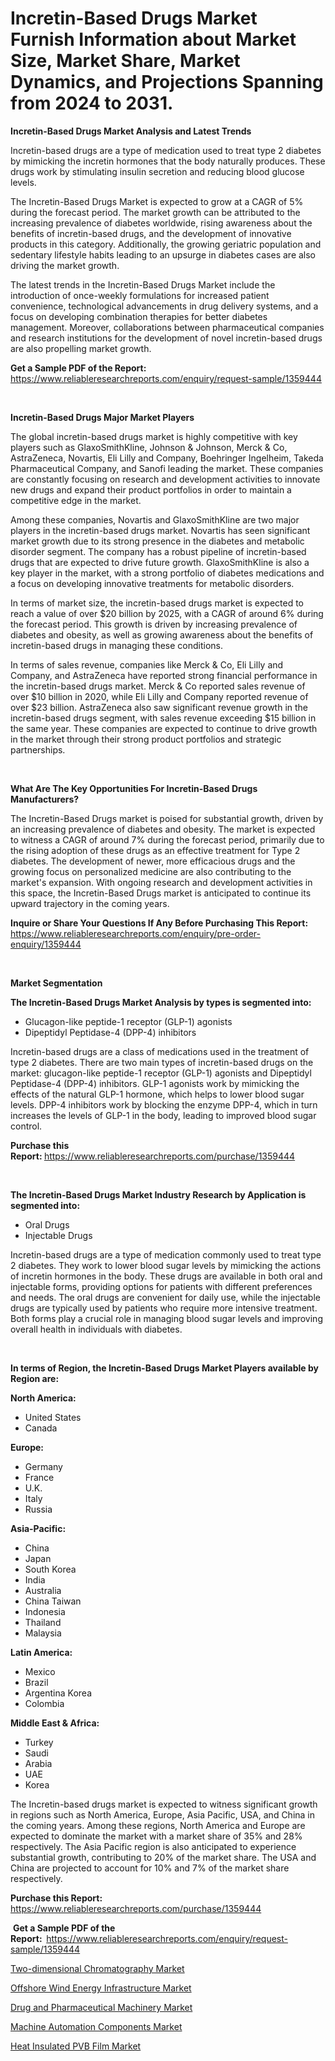 <p><h1>Incretin-Based Drugs Market Furnish Information about Market Size, Market Share, Market Dynamics, and Projections Spanning from 2024 to 2031.</h1></p><p><strong>Incretin-Based Drugs Market Analysis and Latest Trends</strong></p>
<p><p>Incretin-based drugs are a type of medication used to treat type 2 diabetes by mimicking the incretin hormones that the body naturally produces. These drugs work by stimulating insulin secretion and reducing blood glucose levels.</p><p>The Incretin-Based Drugs Market is expected to grow at a CAGR of 5% during the forecast period. The market growth can be attributed to the increasing prevalence of diabetes worldwide, rising awareness about the benefits of incretin-based drugs, and the development of innovative products in this category. Additionally, the growing geriatric population and sedentary lifestyle habits leading to an upsurge in diabetes cases are also driving the market growth.</p><p>The latest trends in the Incretin-Based Drugs Market include the introduction of once-weekly formulations for increased patient convenience, technological advancements in drug delivery systems, and a focus on developing combination therapies for better diabetes management. Moreover, collaborations between pharmaceutical companies and research institutions for the development of novel incretin-based drugs are also propelling market growth.</p></p>
<p><strong>Get a Sample PDF of the Report:&nbsp;</strong> <a href="https://www.reliableresearchreports.com/enquiry/request-sample/1359444">https://www.reliableresearchreports.com/enquiry/request-sample/1359444</a></p>
<p>&nbsp;</p>
<p><strong>Incretin-Based Drugs Major Market Players</strong></p>
<p><p>The global incretin-based drugs market is highly competitive with key players such as GlaxoSmithKline, Johnson & Johnson, Merck & Co, AstraZeneca, Novartis, Eli Lilly and Company, Boehringer Ingelheim, Takeda Pharmaceutical Company, and Sanofi leading the market. These companies are constantly focusing on research and development activities to innovate new drugs and expand their product portfolios in order to maintain a competitive edge in the market.</p><p>Among these companies, Novartis and GlaxoSmithKline are two major players in the incretin-based drugs market. Novartis has seen significant market growth due to its strong presence in the diabetes and metabolic disorder segment. The company has a robust pipeline of incretin-based drugs that are expected to drive future growth. GlaxoSmithKline is also a key player in the market, with a strong portfolio of diabetes medications and a focus on developing innovative treatments for metabolic disorders.</p><p>In terms of market size, the incretin-based drugs market is expected to reach a value of over $20 billion by 2025, with a CAGR of around 6% during the forecast period. This growth is driven by increasing prevalence of diabetes and obesity, as well as growing awareness about the benefits of incretin-based drugs in managing these conditions.</p><p>In terms of sales revenue, companies like Merck & Co, Eli Lilly and Company, and AstraZeneca have reported strong financial performance in the incretin-based drugs market. Merck & Co reported sales revenue of over $10 billion in 2020, while Eli Lilly and Company reported revenue of over $23 billion. AstraZeneca also saw significant revenue growth in the incretin-based drugs segment, with sales revenue exceeding $15 billion in the same year. These companies are expected to continue to drive growth in the market through their strong product portfolios and strategic partnerships.</p></p>
<p>&nbsp;</p>
<p><strong>What Are The Key Opportunities For Incretin-Based Drugs Manufacturers?</strong></p>
<p><p>The Incretin-Based Drugs market is poised for substantial growth, driven by an increasing prevalence of diabetes and obesity. The market is expected to witness a CAGR of around 7% during the forecast period, primarily due to the rising adoption of these drugs as an effective treatment for Type 2 diabetes. The development of newer, more efficacious drugs and the growing focus on personalized medicine are also contributing to the market's expansion. With ongoing research and development activities in this space, the Incretin-Based Drugs market is anticipated to continue its upward trajectory in the coming years.</p></p>
<p><strong>Inquire or Share Your Questions If Any Before Purchasing This Report:</strong> <a href="https://www.reliableresearchreports.com/enquiry/pre-order-enquiry/1359444">https://www.reliableresearchreports.com/enquiry/pre-order-enquiry/1359444</a></p>
<p>&nbsp;</p>
<p><strong>Market Segmentation</strong></p>
<p><strong>The Incretin-Based Drugs Market Analysis by types is segmented into:</strong></p>
<p><ul><li>Glucagon-like peptide-1 receptor (GLP-1) agonists</li><li>Dipeptidyl Peptidase-4 (DPP-4) inhibitors</li></ul></p>
<p><p>Incretin-based drugs are a class of medications used in the treatment of type 2 diabetes. There are two main types of incretin-based drugs on the market: glucagon-like peptide-1 receptor (GLP-1) agonists and Dipeptidyl Peptidase-4 (DPP-4) inhibitors. GLP-1 agonists work by mimicking the effects of the natural GLP-1 hormone, which helps to lower blood sugar levels. DPP-4 inhibitors work by blocking the enzyme DPP-4, which in turn increases the levels of GLP-1 in the body, leading to improved blood sugar control.</p></p>
<p><strong>Purchase this Report:&nbsp;</strong><a href="https://www.reliableresearchreports.com/purchase/1359444">https://www.reliableresearchreports.com/purchase/1359444</a></p>
<p>&nbsp;</p>
<p><strong>The Incretin-Based Drugs Market Industry Research by Application is segmented into:</strong></p>
<p><ul><li>Oral Drugs</li><li>Injectable Drugs</li></ul></p>
<p><p>Incretin-based drugs are a type of medication commonly used to treat type 2 diabetes. They work to lower blood sugar levels by mimicking the actions of incretin hormones in the body. These drugs are available in both oral and injectable forms, providing options for patients with different preferences and needs. The oral drugs are convenient for daily use, while the injectable drugs are typically used by patients who require more intensive treatment. Both forms play a crucial role in managing blood sugar levels and improving overall health in individuals with diabetes.</p></p>
<p>&nbsp;</p>
<p><strong>In terms of Region, the Incretin-Based Drugs Market Players available by Region are:</strong></p>
<p>
    <p> <strong> North America: </strong>
        <ul>
            <li>United States</li>
            <li>Canada</li>
        </ul>
        </p> 
    <p> <strong> Europe: </strong>
        <ul>
            <li>Germany</li>
            <li>France</li>
            <li>U.K.</li>
            <li>Italy</li>
            <li>Russia</li>
        </ul>
        </p> 
    <p> <strong> Asia-Pacific: </strong>
        <ul>
            <li>China</li>
            <li>Japan</li>
            <li>South Korea</li>
            <li>India</li>
            <li>Australia</li>
            <li>China Taiwan</li>
            <li>Indonesia</li>
            <li>Thailand</li>
            <li>Malaysia</li>
        </ul>
        </p> 
    <p> <strong> Latin America: </strong>
        <ul>
            <li>Mexico</li>
            <li>Brazil</li>
            <li>Argentina Korea</li>
            <li>Colombia</li>
        </ul>
        </p> 
    <p> <strong> Middle East & Africa: </strong>
        <ul>
            <li>Turkey</li>
            <li>Saudi</li>
            <li>Arabia</li>
            <li>UAE</li>
            <li>Korea</li>
        </ul>
    </p>
    </p>
<p><p>The Incretin-based drugs market is expected to witness significant growth in regions such as North America, Europe, Asia Pacific, USA, and China in the coming years. Among these regions, North America and Europe are expected to dominate the market with a market share of 35% and 28% respectively. The Asia Pacific region is also anticipated to experience substantial growth, contributing to 20% of the market share. The USA and China are projected to account for 10% and 7% of the market share respectively.</p></p>
<p><strong>Purchase this Report: </strong><a href="https://www.reliableresearchreports.com/purchase/1359444">https://www.reliableresearchreports.com/purchase/1359444</a></p>
<p>&nbsp;<strong>Get a Sample PDF of the Report:&nbsp;&nbsp;</strong><a href="https://www.reliableresearchreports.com/enquiry/request-sample/1359444">https://www.reliableresearchreports.com/enquiry/request-sample/1359444</a></p>
<p><strong></strong></p>
<p><p><a href="https://medium.com/@kevontoy1/two-dimensional-chromatography-market-exploring-market-share-market-trends-and-future-growth-22407a3fa9a9">Two-dimensional Chromatography Market</a></p><p><a href="https://medium.com/@kevontoy1/offshore-wind-energy-infrastructure-market-insight-market-trends-growth-forecasted-from-2024-to-03ce35872e05">Offshore Wind Energy Infrastructure Market</a></p><p><a href="https://medium.com/@kevontoy1/drug-and-pharmaceutical-machinery-market-furnishes-information-on-market-share-market-trends-and-f093872024b7">Drug and Pharmaceutical Machinery Market</a></p><p><a href="https://medium.com/@kevontoy1/machine-automation-components-market-comprehensive-assessment-by-type-application-and-geography-843f6365a53a">Machine Automation Components Market</a></p><p><a href="https://github.com/biheemgalvinlouises6hokrh3h/Market-Research-Report-List-1/blob/main/heat-insulated-pvb-film-market.md">Heat Insulated PVB Film Market</a></p></p>